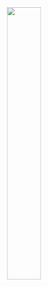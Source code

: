 <div align=center><img src="https://timemachine-blog.oss-cn-beijing.aliyuncs.com/img/hongshaoangciyu.jpeg" width="40%" height="40%"></div>